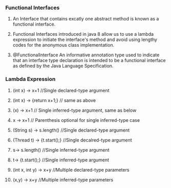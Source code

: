 ### Functional Interfaces
1. An Interface  that contains excatly one abstract method is known as a functional interface.

2. Functional Interfaces introduced in java 8 allow us to use a lambda expression to initiate the interface's method and avoid using lengthy codes for the anonymous class implementation.

3. @FunctionalInterface An informative annotation type used to indicate that an interface type declaration is intended to be a functional interface as defined by the Java Language Specification.

### Lambda Expression
1. (int x) -> x+1           //Single declared-type argument
2. (int x) -> {return x+1;} // same as above
3. (x) -> x+1               // Single inferred-type argument, same as below
4. x -> x+1                 // Parenthesis optional for single inferred-type case

5. (String s) -> s.length()     //Single declared-type argument
6. (Thread t) -> {t.start();}   //Single decalred-type argument
7. s-> s.length()               //Single inferred-type argument
8. t-> {t.start();}             //Single inferred-type argument

9. (int x, int y) -> x+y        //Multiple declared-type parameters
10. (x,y) -> x+y                //Multiple inferred-type parameters